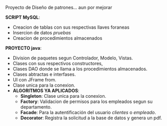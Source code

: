 Proyecto de Diseño de patrones...
aun por mejorar

**SCRIPT MySQL**:
- Creacion de tablas con sus respectivas llaves foraneas
- Insercion de datos *pruebas*
- Creacion de procedimientos almacenados

**PROYECTO java**:
- Division de paquetes segun Controlador, Modelo, Vistas.
- Clases con sus respectivos constructores,
- Clases DAO donde se llama a los procedimientos almacenados.
- Clases abtractas e interfases.
- UI con JFrame from.
- Clase unica para la conexion.
- **ALGORITMOS YA APLICADOS**:
  - **Singleton**: Clase unica para la conexion.
  - **Factory**: Validacion de permisos para los empleados segun su departamento.
  - **Facade**: Para la autentificación del usuario *clientes* o *empleado*.
  - **Decorator**: Registra la solicitud a la base de datos y genera un pdf.

